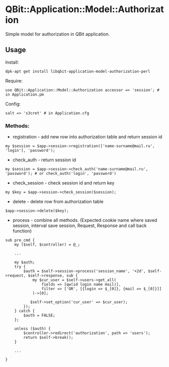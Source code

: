 QBit::Application::Model::Authorization
=====

Simple model for authorization in QBit application.

## Usage

Install:

```
dpk-apt get install libqbit-application-model-authorization-perl
```

Require:

```
use QBit::Application::Model::Authorization accessor => 'session'; # in Application.pm
```

Config:

```
salt => 's3cret' # in Application.cfg
```

### Methods:

  - registration - add new row into authorization table and return session id

```
my $session = $app->session->registration(['name-surname@mail.ru', 'login'], 'password');
```

  - check_auth - return session id

```
my $session = $app->session->check_auth('name-surname@mail.ru', 'password'); # or check_auth('login', 'password')
```

  - check_session - check session id and return key

```
my $key = $app->session->check_session($session);
```

  - delete - delete row from authorization table

```
$app->session->delete($key);
```

  - process - combine all methods. (Expected cookie name where saved session, interval save session, Request, Response and call back function)
  
```
sub pre_cmd {
    my ($self, $controller) = @_;
    
    ...
    
    my $auth;
    try {
        $auth = $self->session->process('session_name', '+2d', $self->request, $self->response, sub {
            my $cur_user = $self->users->get_all(
                fields => [qw(id login name mail)],
                filter => ['OR', [{login => $_[0]}, {mail => $_[0]}]]
            )->[0];
            
           $self->set_option('cur_user' => $cur_user);
        });
    } catch {
        $auth = FALSE;
    };
    
    unless ($auth) {
        $controller->redirect('authorization', path => 'users');
        return $self->break();
    }
    
    ...
    
}
```
